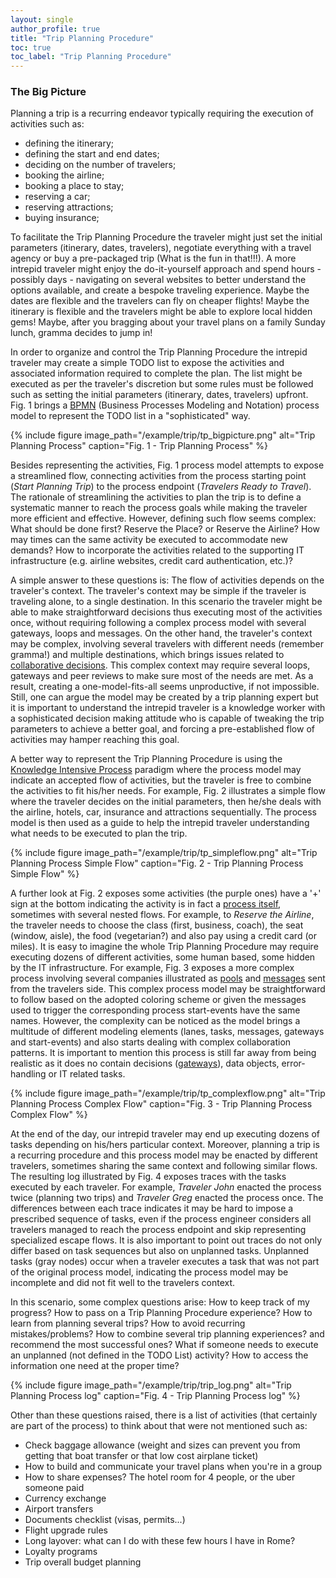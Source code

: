 ```yaml
---
layout: single
author_profile: true
title: "Trip Planning Procedure"
toc: true
toc_label: "Trip Planning Procedure"
---
```


### The Big Picture

Planning a trip is a recurring endeavor typically requiring the execution of activities such as:
 - defining the itinerary;
 - defining the start and end dates;
 - deciding on the number of travelers;
 - booking the airline;
 - booking a place to stay;
 - reserving a car;
 - reserving attractions;
 - buying insurance;

To  facilitate the Trip Planning Procedure the traveler might just set the initial parameters (itinerary, dates, travelers), negotiate everything with a travel agency or buy a pre-packaged trip (What is the fun in that!!!).  A more intrepid traveler might enjoy the do-it-yourself approach and spend hours - possibly days - navigating on several websites to better understand the options available, and create a bespoke traveling experience. Maybe the dates are flexible and the travelers can fly on cheaper flights! Maybe the itinerary is flexible and the travelers might be able to explore local hidden gems! Maybe, after you bragging about your travel plans on a family Sunday lunch, gramma decides to jump in!

In order to organize and control the Trip Planning Procedure the intrepid traveler may create a simple TODO list to expose the activities and associated information required to complete the plan.  The list might be executed as per the traveler's discretion but some rules must be followed such as setting the initial parameters (itinerary, dates, travelers) upfront. Fig. 1 brings a [BPMN](http://www.bpmn.org/) (Business Processes Modeling and Notation) process model to represent the TODO list in a "sophisticated" way.

{% include figure image_path="/example/trip/tp_bigpicture.png" alt="Trip Planning Process" caption="Fig. 1 - Trip Planning Process" %}

Besides representing the activities, Fig. 1 process model attempts to expose a streamlined flow, connecting activities from the process starting point (_Start Planning Trip_) to the process endpoint (_Travelers Ready to Travel_). The rationale of streamlining the activities to plan the trip is to define a systematic manner to reach the process goals while making the traveler more efficient and effective. However, defining such flow seems complex: What should be done first? Reserve the Place? or Reserve the Airline? How may times can the same activity be executed to accommodate new demands? How to incorporate the activities related to the supporting IT infrastructure (e.g. airline websites, credit card authentication, etc.)?

A simple  answer to these questions is: The flow of activities depends on the traveler's context. The traveler's context may be simple if the traveler is traveling alone, to a single destination. In this scenario the traveler might be able to make straightforward decisions thus executing most of the activities once, without requiring following a complex process model with several gateways, loops and messages. On the other hand, the traveler's context may be complex, involving several travelers with different needs (remember gramma!) and multiple destinations, which brings issues related to [collaborative decisions](https://pdfs.semanticscholar.org/e513/012a806d70c66b80dfd3dd5d14a2b4efafaa.pdf). This complex context may require several loops, gateways and peer reviews to make sure most of the needs are met. As a result, creating a one-model-fits-all seems unproductive, if not impossible. Still, one can argue the model may be created by a trip planning expert but it is important to understand the intrepid traveler is a knowledge worker with a sophisticated decision making attitude who is capable of tweaking the trip parameters to achieve a better goal, and forcing a pre-established flow of activities may hamper reaching this goal.

A better way to represent the Trip Planning Procedure is using the [Knowledge Intensive Process](https://doi.org/10.1007/s13740-014-0038-4) paradigm where the process model may indicate an accepted flow of activities, but the traveler is free to combine the activities to fit his/her needs. For example, Fig. 2 illustrates a simple flow where the traveler decides on the initial parameters, then he/she deals with the airline, hotels, car, insurance and attractions sequentially. The process model is then used as a guide to help the intrepid traveler understanding what needs to be executed to plan the trip.

{% include figure image_path="/example/trip/tp_simpleflow.png" alt="Trip Planning Process Simple Flow" caption="Fig. 2 - Trip Planning Process Simple Flow" %}

A further look at Fig. 2 exposes some activities (the purple ones) have a '+' sign at the bottom indicating the activity is in fact a [process itself](https://camunda.com/bpmn/reference/#activities-subprocess), sometimes with several nested flows. For example, to _Reserve the Airline_, the traveler needs to choose the class (first, business, coach), the seat (window, aisle), the food (vegetarian?) and also pay using a credit card (or miles). It is easy to imagine the whole Trip Planning Procedure may require executing dozens of different activities, some human based, some hidden by the IT infrastructure. For example, Fig. 3 exposes a more complex process involving several companies illustrated as [pools](https://camunda.com/bpmn/reference/#participants-pool) and [messages](https://camunda.com/bpmn/reference/#events-message) sent from the travelers side. This complex process model may be straightforward to follow based on the adopted coloring scheme or given the  messages used to trigger the corresponding process start-events have the same names. However, the  complexity can be noticed as the model brings a multitude of different modeling elements (lanes, tasks, messages, gateways and start-events) and also starts dealing with complex collaboration patterns. It is important to mention this process is still far away from being realistic as it does no contain decisions ([gateways](https://camunda.com/bpmn/reference/#gateways-data-based-exclusive-gateways)), data objects, error-handling or IT related tasks.   

{% include figure image_path="/example/trip/tp_complexflow.png" alt="Trip Planning Process Complex Flow" caption="Fig. 3 - Trip Planning Process Complex Flow" %}

At the end of the day, our intrepid traveler may end up executing dozens of tasks depending on his/hers particular context. Moreover, planning a trip is a recurring procedure and this process model may be enacted by different travelers, sometimes sharing the same context and following similar flows. The resulting log illustrated by Fig. 4 exposes traces with the tasks executed by each traveler. For example, _Traveler John_ enacted the process twice (planning two trips) and _Traveler Greg_ enacted the process once. The differences between each trace indicates it may be hard to impose a prescribed sequence of tasks, even if the process engineer considers all travelers managed to reach the process endpoint and skip representing specialized escape flows. It is also important to point out traces do not only differ based on task sequences but also on unplanned tasks. Unplanned tasks (gray nodes) occur when a traveler executes a task that was not part of the original process model, indicating the process model may be incomplete and did not fit well to the travelers context.

In this scenario, some complex questions arise: How to keep track of my progress?  How to pass on a Trip Planning Procedure experience? How to learn from planning several trips? How to avoid recurring mistakes/problems? How to combine several trip planning experiences? and recommend the most successful ones? What if someone needs to execute an unplanned (not defined in the TODO List) activity? How to access the information one need at the proper time?

{% include figure image_path="/example/trip/trip_log.png" alt="Trip Planning Process log" caption="Fig. 4 - Trip Planning Process log" %}

Other than these questions raised, there is a list of activities (that certainly are part of the process) to think about that were not mentioned such as: 
- Check baggage allowance (weight and sizes can prevent you from getting that boat transfer or that low cost airplane ticket) 
- How to build and communicate your travel plans when you're in a group
- How to share expenses? The hotel room for 4 people, or the uber someone paid
- Currency exchange
- Airport transfers
- Documents checklist (visas, permits...) 
- Flight upgrade rules
- Long layover: what can I do with these few hours I have in Rome?
- Loyalty programs 
- Trip overall budget planning
